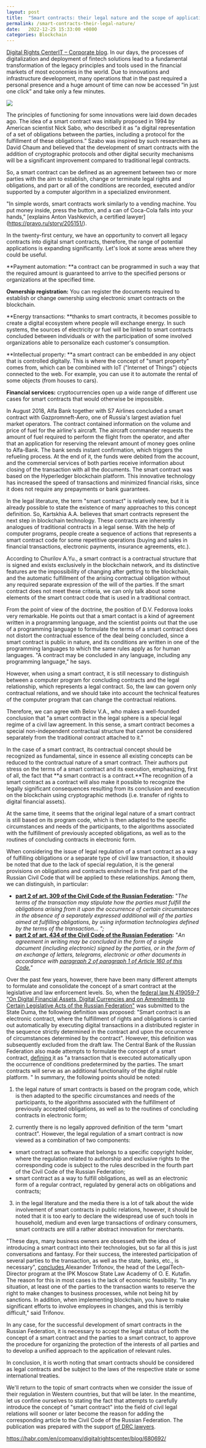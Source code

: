 ```yaml
---
layout: post
title:  "Smart contracts: their legal nature and the scope of application"
permalink: /smart-contracts-their-legal-nature/
date:   2022-12-25 15:33:00 +0800
categories: Blockchain
---
```

[Digital Rights CenterIT –  ](https://habr.com/ru/company/digitalrightscenter/blog/)[Corporate blog](https://habr.com/ru/hub/itcompanies/).
In our days, the processes of digitalization and deployment of fintech solutions lead to a fundamental transformation of the legacy principles and tools used in the financial markets of most economies in the world. Due to innovations and infrastructure development, many operations that in the past required a personal presence and a huge amount of time can now be accessed “in just one click” and take only a few minutes.

![](https://hsto.org/getpro/habr/upload_files/ac5/469/245/ac5469245088272eb7614c4ce13e247e.jpg)

The principles of functioning for some innovations were laid down decades ago. The idea of a smart contract was initially proposed in 1994 by American scientist Nick Sabo, who described it as “a digital representation of a set of obligations between the parties, including a protocol for the fulfillment of these obligations.” Szabo was inspired by such researchers as David Chaum and believed that the development of smart contracts with the addition of cryptographic protocols and other digital security mechanisms will be a significant improvement compared to traditional legal contracts.

So, a smart contract can be defined as an agreement between two or more parties with the aim to establish, change or terminate legal rights and obligations, and part or all of the conditions are recorded, executed and/or supported by a computer algorithm in a specialized environment.

"In simple words, smart contracts work similarly to a vending machine. You put money inside, press the button, and a can of Coca-Cola falls into your hands,” [explains Anton Vashkevich, a certified lawyer] (https://pravo.ru/story/205151/).

In the twenty-first century, we have an opportunity to convert all legacy contracts into digital smart contracts,  therefore, the range of potential applications is expanding significantly. Let's look at some areas where they could be useful.

**Payment automation: **a contract can be programmed in such a way that the required amount is guaranteed to arrive to the specified persons or organizations at the specified time.

**Ownership registration:** You can register the documents required to establish or change ownership using electronic smart contracts on the blockchain.

**Energy transactions: **thanks to smart contracts, it becomes possible to create a digital ecosystem where people will exchange energy. In such systems, the sources of electricity or fuel will be linked to smart contracts concluded between individuals or with the participation of some involved organizations able to personalize each customer's consumption.

**Intellectual property: **a smart contract can be embedded in any object that is controlled digitally. This is where the concept of "smart property" comes from, which can be combined with IoT ("Internet of Things") objects connected to the web. For example, you can use it to automate the rental of some objects (from houses to cars).

**Financial services:** cryptocurrencies open up a wide range of different use cases for smart contracts that would otherwise be impossible.

In August 2018, Alfa Bank together with S7 Airlines concluded a smart contract with Gazpromneft-Aero, one of Russia's largest aviation fuel market operators. The contract contained information on the volume and price of fuel for the airline's aircraft. The aircraft commander requests the amount of fuel required to perform the flight from the operator, and after that an application for reserving the relevant amount of money goes online to Alfa-Bank. The bank sends instant confirmation, which triggers the refueling process. At the end of it, the funds were debited from the account, and the commercial services of both parties receive information about closing of the transaction with all the documents. The smart contract was based on the Hyperledger blockchain platform. This innovative technology has increased the speed of transactions and minimized financial risks, since it does not require any prepayments or bank guarantees.

In the legal literature, the term "smart contract" is relatively new, but it is already possible to state the existence of many approaches to this concept definition. So, Kartskhia A.A. believes that smart contracts represent the next step in blockchain technology. These contracts are inherently analogues of traditional contracts in a legal sense. With the help of computer programs, people create a sequence of actions that represents a smart contract code for some repetitive operations (buying and sales in financial transactions, electronic payments, insurance agreements, etc.).

According to Churilov A.Yu., a smart contract is a contractual structure that is signed and exists exclusively in the blockchain network, and its distinctive features are the impossibility of changing after getting to the blockchain, and the automatic fulfillment of the arising contractual obligation without any required separate expression of the will of the parties. If the smart contract does not meet these criteria, we can only talk about some elements of the smart contract code that is used in a traditional contract.

From the point of view of the doctrine, the position of D.V. Fedorova looks very remarkable. He points out that a smart contact is a kind of agreement written in a programming language, and the scientist points out that the use of a programming language to formulate the terms of a smart contract does not distort the contractual essence of the deal being concluded, since a smart contract is public in nature, and its conditions are written in one of the programming languages to which the same rules apply as for human languages. "A contract may be concluded in any language, including any programming language," he says.

However, when using a smart contract, it is still necessary to distinguish between a computer program for concluding contracts and the legal relationship, which represents a legal contract. So, the law can govern only contractual relations, and we should take into account the technical features of the computer program that can change the contractual relations.

Therefore, we can agree with Belov V.A., who makes a well-founded conclusion that "a smart contract in the legal sphere is a special legal regime of a civil law agreement. In this sense, a smart contract becomes a special non-independent contractual structure that cannot be considered separately from the traditional contract attached to it."

In the case of a smart contract, its contractual concept should be recognized as fundamental, since in essence all existing concepts can be reduced to the contractual nature of a smart contract. Their authors put stress on the terms of a smart contract and its execution, emphasizing, first of all, the fact that **a smart contract is a contract.**The recognition of a smart contract as a contract will also make it possible to recognize the legally significant consequences resulting from its conclusion and execution on the blockchain using cryptographic methods (i.e. transfer of rights to digital financial assets).

At the same time, it seems that the original legal nature of a smart contract is still based on its program code, which is then adapted to the specific circumstances and needs of the participants, to the algorithms associated with the fulfillment of previously accepted obligations, as well as to the routines of concluding contracts in electronic form.

When considering the issue of legal regulation of a smart contract as a way of fulfilling obligations or a separate type of civil law transaction, it should be noted that due to the lack of special regulation, it is the general provisions on obligations and contracts enshrined in the first part of the Russian Civil Code that will be applied to these relationships. Among them, we can distinguish, in particular:

* **[part 2 of art. 309 of the Civil Code of the Russian Federation](http://www.consultant.ru/document/cons_doc_LAW_5142/1cd43e51fbd4129343b325971a466ec5cd32a425/):** "*The terms of the transaction may stipulate how the parties must fulfill the obligations arising from it upon the occurrence of certain circumstances in the absence of a separately expressed additional will of the parties aimed at fulfilling obligations, by using information technologies defined by the terms of the transaction... ";*
* **[part 2 of art. 434 of the Civil Code of the Russian Federation](http://www.consultant.ru/document/cons_doc_LAW_5142/08b8673b58e230c76f61b3a81736d4b2fd9ea3d2/):** "*An agreement in writing may be concluded in the form of a single document (including electronic) signed by the parties, or in the form of an exchange of letters, telegrams, electronic or other documents in accordance with [paragraph 2 of paragraph 1 of Article 160 of this Code.](http://www.consultant.ru/document/cons_doc_LAW_5142/95f9ba225766dcfec8461f257ed0b179d032c5b7/)"*

Over the past few years, however, there have been many different attempts to formulate and consolidate the concept of a smart contract at the legislative and law enforcement levels. So, when the [federal law N 419059-7 "On Digital Financial Assets, Digital Currencies and on Amendments to Certain Legislative Acts of the Russian Federation"](https://sozd.duma.gov.ru/bill/419059-7) was submitted to the State Duma, the following definition was proposed: "Smart contract is an electronic contract, where the fulfillment of rights and obligations is carried out automatically by executing digital transactions in a distributed register in the sequence strictly determined in the contract and upon the occurrence of circumstances determined by the contract". However, this definition was subsequently excluded from the draft law.
The Central Bank of the Russian Federation also made attempts to formulate the concept of a smart contract, [defining ](http://www.cbr.ru/content/document/file/120075/concept_08042021.pdf)it as "a transaction that is executed automatically upon the occurrence of conditions predetermined by the parties. The smart contracts will serve as an additional functionality of the digital ruble platform. "
In summary, the following points should be noted:

1) the legal nature of smart contracts is based on the program code, which is then adapted to the specific circumstances and needs of the participants, to the algorithms associated with the fulfillment of previously accepted obligations, as well as to the routines of concluding contracts in electronic form;

2) currently there is no legally approved definition of the term "smart contract". However, the legal regulation of a smart contract is now viewed as a combination of two components:

* smart contract as software that belongs to a specific copyright holder, where the regulation related to authorship and exclusive rights to the corresponding code is subject to the rules described in the fourth part of the Civil Code of the Russian Federation;
* smart contract as a way to fulfill obligations, as well as an electronic form of a regular contract, regulated by general acts on obligations and contracts;

3) in the legal literature and the media there is a lot of talk about the wide involvement of smart contracts in public relations, however, it should be noted that it is too early to declare the widespread use of such tools in household, medium and even large transactions of ordinary consumers, smart contracts are still a rather abstract innovation for merchants.

"These days, many business owners are obsessed with the idea of introducing a smart contract into their technologies, but so far all this is just conversations and fantasy. For their success, the interested participation of several parties to the transaction, as well as the state, banks, etc., is necessary", [concludes ](https://pravo.ru/story/205151/)Alexander Trifonov, the head of the LegalTech-Director program at the IPK Moscow State Law Academy of O. E. Kutafin. The reason for this in most cases is the lack of economic feasibility. "In any situation, at least one of the parties to the transaction wants to reserve the right to make changes to business processes, while not being hit by sanctions. In addition, when implementing blockchain, you have to make significant efforts to involve employees in changes, and this is terribly difficult," said Trifonov.

In any case, for the successful development of smart contracts in the Russian Federation, it is necessary to accept the legal status of both the concept of a smart contract and the parties to a smart contract, to approve the procedure for organizing the protection of the interests of all parties and to develop a unified approach to the application of relevant rules.

In conclusion, it is worth noting that smart contracts should be considered as legal contracts and be subject to the laws of the respective state or some international treaties.

We'll return to the topic of smart contracts when we consider the issue of their regulation in Western countries, but that will be later. In the meantime, let us confine ourselves to stating the fact that attempts to carefully introduce the concept of "smart contract" into the field of civil legal relations will sooner or later become the reason for adding the corresponding article to the Civil Code of the Russian Federation.
The publication was prepared with the support [of DRC lawyers](https://drc.law/?utm_source=habr).

https://habr.com/en/company/digitalrightscenter/blog/680692/